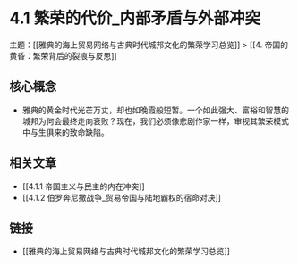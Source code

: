 # 4.1 繁荣的代价_内部矛盾与外部冲突

主题：[[雅典的海上贸易网络与古典时代城邦文化的繁荣学习总览]] > [[4. 帝国的黄昏：繁荣背后的裂痕与反思]]

## 核心概念

- 雅典的黄金时代光芒万丈，却也如晚霞般短暂。一个如此强大、富裕和智慧的城邦为何会最终走向衰败？现在，我们必须像悲剧作家一样，审视其繁荣模式中与生俱来的致命缺陷。

## 相关文章

- [[4.1.1 帝国主义与民主的内在冲突]]
- [[4.1.2 伯罗奔尼撒战争_贸易帝国与陆地霸权的宿命对决]]

## 链接

- [[雅典的海上贸易网络与古典时代城邦文化的繁荣学习总览]]
